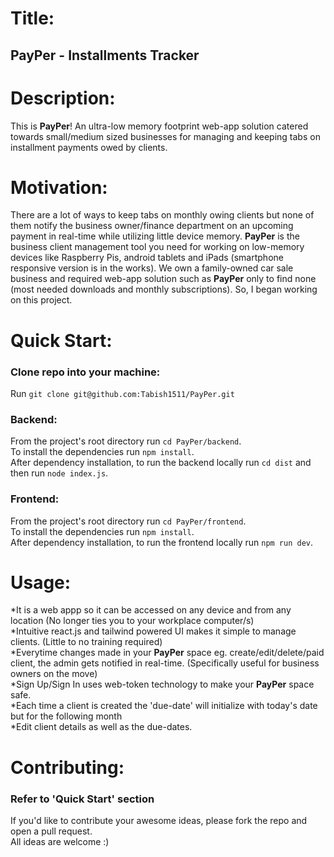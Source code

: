 # Title:
## PayPer - Installments Tracker

# Description:
This is **PayPer**! An ultra-low memory footprint web-app solution catered towards small/medium sized businesses for managing and keeping tabs on installment payments owed by clients.

# Motivation:
There are a lot of ways to keep tabs on monthly owing clients but none of them notify the business owner/finance department on an upcoming payment in real-time while utilizing little device memory. **PayPer** is the business client management tool you need for working on low-memory devices like Raspberry Pis, android tablets and iPads (smartphone responsive version is in the works). We own a family-owned car sale business and required web-app solution such as **PayPer** only to find none (most needed downloads and monthly subscriptions). So, I began working on this project.

# Quick Start:
### Clone repo into your machine:
Run `git clone git@github.com:Tabish1511/PayPer.git`  

### Backend:
From the project's root directory run `cd PayPer/backend`.  
To install the dependencies run `npm install`.  
After dependency installation, to run the backend locally run `cd dist` and then run `node index.js`.  

### Frontend:
From the project's root directory run `cd PayPer/frontend`.  
To install the dependencies run `npm install`.  
After dependency installation, to run the frontend locally run `npm run dev`.  

# Usage:
*It is a web appp so it can be accessed on any device and from any location (No longer ties you to your workplace computer/s)  
*Intuitive react.js and tailwind powered UI makes it simple to manage clients. (Little to no training required)  
*Everytime changes made in your **PayPer** space eg. create/edit/delete/paid client, the admin gets notified in real-time. (Specifically useful for business owners on the move)  
*Sign Up/Sign In uses web-token technology to make your **PayPer** space safe.  
*Each time a client is created the 'due-date' will initialize with today's date but for the following month  
*Edit client details as well as the due-dates.  

# Contributing:
### Refer to 'Quick Start' section
If you'd like to contribute your awesome ideas, please fork the repo and open a pull request.  
All ideas are welcome :)